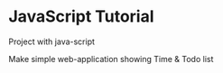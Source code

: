 # JavaScript Tutorial

Project with java-script

Make simple web-application showing Time & Todo list
